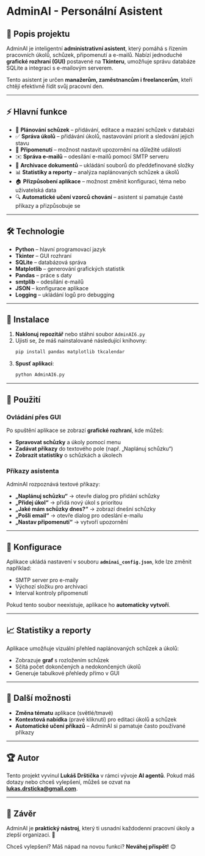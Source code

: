 # AdminAI - Personální Asistent

## 📌 Popis projektu
AdminAI je inteligentní **administrativní asistent**, který pomáhá s řízením pracovních úkolů, schůzek, připomenutí a e-mailů. Nabízí jednoduché **grafické rozhraní (GUI)** postavené na **Tkinteru**, umožňuje správu databáze SQLite a integraci s e-mailovým serverem.

Tento asistent je určen **manažerům, zaměstnancům i freelancerům**, kteří chtějí efektivně řídit svůj pracovní den.

---

## ⚡ Hlavní funkce
- 📅 **Plánování schůzek** – přidávání, editace a mazání schůzek v databázi
- ✅ **Správa úkolů** – přidávání úkolů, nastavování priorit a sledování jejich stavu
- 🔔 **Připomenutí** – možnost nastavit upozornění na důležité události
- ✉️ **Správa e-mailů** – odesílání e-mailů pomocí SMTP serveru
- 📂 **Archivace dokumentů** – ukládání souborů do předdefinované složky
- 📊 **Statistiky a reporty** – analýza naplánovaných schůzek a úkolů
- 🏠 **Přizpůsobení aplikace** – možnost změnit konfiguraci, téma nebo uživatelská data
- 🔍 **Automatické učení vzorců chování** – asistent si pamatuje časté příkazy a přizpůsobuje se

---

## 🛠 Technologie
- **Python** – hlavní programovací jazyk
- **Tkinter** – GUI rozhraní
- **SQLite** – databázová správa
- **Matplotlib** – generování grafických statistik
- **Pandas** – práce s daty
- **smtplib** – odesílání e-mailů
- **JSON** – konfigurace aplikace
- **Logging** – ukládání logů pro debugging

---

## 🔧 Instalace
1. **Naklonuj repozitář** nebo stáhni soubor `AdminAI6.py`
2. Ujisti se, že máš nainstalované následující knihovny:
   ```bash
   pip install pandas matplotlib tkcalendar
   ```
3. **Spusť aplikaci**:
   ```bash
   python AdminAI6.py
   ```

---

## 🚀 Použití
### Ovládání přes GUI
Po spuštění aplikace se zobrazí **grafické rozhraní**, kde můžeš:
- **Spravovat schůzky** a úkoly pomocí menu
- **Zadávat příkazy** do textového pole (např. „Naplánuj schůzku“)
- **Zobrazit statistiky** o schůzkách a úkolech

### Příkazy asistenta
AdminAI rozpoznává textové příkazy:
- **„Naplánuj schůzku“** → otevře dialog pro přidání schůzky
- **„Přidej úkol“** → přidá nový úkol s prioritou
- **„Jaké mám schůzky dnes?“** → zobrazí dnešní schůzky
- **„Pošli email“** → otevře dialog pro odeslání e-mailu
- **„Nastav připomenutí“** → vytvoří upozornění

---

## 📝 Konfigurace
Aplikace ukládá nastavení v souboru **`adminai_config.json`**, kde lze změnit například:
- SMTP server pro e-maily
- Výchozí složku pro archivaci
- Interval kontroly připomenutí

Pokud tento soubor neexistuje, aplikace ho **automaticky vytvoří**.

---

## 📈 Statistiky a reporty
Aplikace umožňuje vizuální přehled naplánovaných schůzek a úkolů:
- Zobrazuje **graf** s rozložením schůzek
- Sčítá počet dokončených a nedokončených úkolů
- Generuje tabulkové přehledy přímo v GUI

---

## 🔗 Další možnosti
- **Změna tématu** aplikace (světlé/tmavé)
- **Kontextová nabídka** (pravé kliknutí) pro editaci úkolů a schůzek
- **Automatické učení příkazů** – AdminAI si pamatuje často používané příkazy

---

## 🏆 Autor
Tento projekt vyvinul **Lukáš Drštička** v rámci vývoje **AI agentů**. Pokud máš dotazy nebo chceš vylepšení, můžeš se ozvat na **lukas.drsticka@gmail.com**.

---

## 📌 Závěr
AdminAI je **praktický nástroj**, který ti usnadní každodenní pracovní úkoly a zlepší organizaci. 🚀

Chceš vylepšení? Máš nápad na novou funkci? **Neváhej přispět!** 😊
